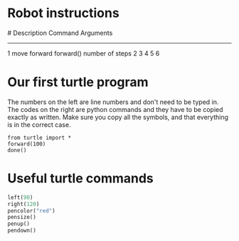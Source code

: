 # Robot instructions

\#    Description                 Command        Arguments
----- -------------------------   -------------  ---------
1     move forward                forward()      number of steps
2
3
4
5
6

# Our first turtle program

The numbers on the left are line numbers and don't need to be typed in.
The codes on the right are python commands and they have to be copied exactly as written. Make sure you copy all the symbols, and that everything is in the correct case.

~~~ { .python .numberLines }
from turtle import *
forward(100)
done()
~~~

# Useful turtle commands

~~~ python
left(90)
right(120)
pencolor("red")
pensize()
penup()
pendown()
~~~

